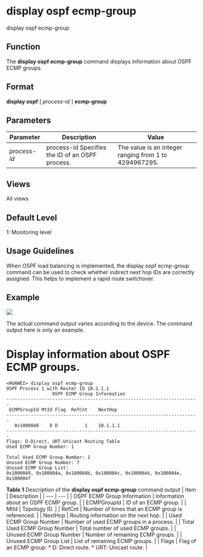 display ospf ecmp-group
=======================

display ospf ecmp-group

Function
--------



The **display ospf ecmp-group** command displays information about OSPF ECMP groups.




Format
------

**display ospf** [ *process-id* ] **ecmp-group**


Parameters
----------

| Parameter | Description | Value |
| --- | --- | --- |
| *process-id* | process-id Specifies the ID of an OSPF process. | The value is an integer ranging from 1 to 4294967295. |



Views
-----

All views


Default Level
-------------

1: Monitoring level


Usage Guidelines
----------------

When OSPF load balancing is implemented, the display ospf ecmp-group command can be used to check whether indirect next hop IDs are correctly assigned. This helps to implement a rapid route switchover.


Example
-------

![](../public_sys-resources/note_3.0-en-us.png) 

The actual command output varies according to the device. The command output here is only an example.


# Display information about OSPF ECMP groups.
```
<HUAWEI> display ospf ecmp-group
OSPF Process 1 with Router ID 10.1.1.1
                 OSPF ECMP Group Information
-----------------------------------------------------------------------
 ECMPGroupId MtId Flag  RefCnt    NextHop
-----------------------------------------------------------------------
   0x1000048    0 D          1    10.1.1.1
-----------------------------------------------------------------------
Flags: D-Direct, URT-Unicast Routing Table
Used ECMP Group Number: 1

Total Used ECMP Group Number: 1
Unused ECMP Group Number: 7
Unused ECMP Group List:
0x1000049, 0x100004a, 0x100004b, 0x100004c, 0x100004d, 0x100004e, 0x100004f

```

**Table 1** Description of the **display ospf ecmp-group** command output
| Item | Description |
| --- | --- |
| OSPF ECMP Group Information | Information about an OSPF ECMP group. |
| ECMPGroupId | ID of an ECMP group. |
| MtId | Topology ID. |
| RefCnt | Number of times that an ECMP group is referenced. |
| NextHop | Routing information on the next hop. |
| Used ECMP Group Number | Number of used ECMP groups in a process. |
| Total Used ECMP Group Number | Total number of used ECMP groups. |
| Unused ECMP Group Number | Number of remaining ECMP groups. |
| Unused ECMP Group List | List of remaining ECMP groups. |
| Flags | Flag of an ECMP group:   * D: Direct route. * URT: Unicast route. |